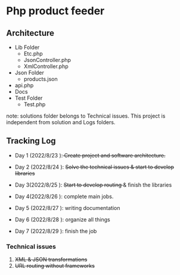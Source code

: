 # Php product feeder

## Architecture

* Lib Folder
  * Etc.php
  * JsonController.php
  * XmlController.php
* Json Folder
  * products.json
* api.php
* Docs
* Test Folder
  * Test.php


note: solutions folder belongs to  Technical issues. This project is independent from solution and Logs folders.

## Tracking Log

* Day 1 (2022/8/23 ):<s> Create project and software architecture. </s>
* Day 2 (2022/8/24 ): <s>Solve the technical issues &  start to develop libraries  </s>

* Day 3(2022/8/25 ): <s>Start to develop routing </s>& finish the libraries

* Day 4(2022/8/26 ): complete main jobs.

* Day 5 (2022/8/27 ): writing documentation

* Day 6 (2022/8/28 ): organize all things

* Day 7 (2022/8/29 ): finish the job 

### Technical issues
1. <s>XML & JSON transformations</s>
2. <s>URL routing without frameworks</s>
 